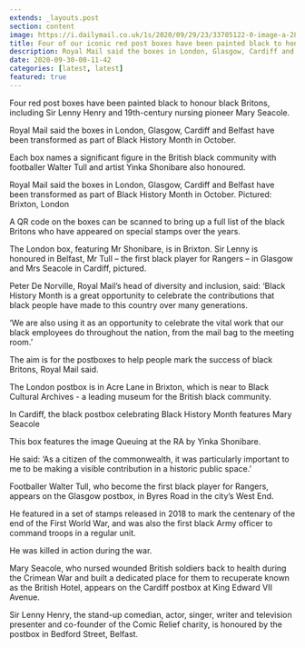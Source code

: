 ```yaml
---
extends: _layouts.post
section: content
image: https://i.dailymail.co.uk/1s/2020/09/29/23/33785122-0-image-a-28_1601418068432.jpg 
title: Four of our iconic red post boxes have been painted black to honour BAME Britons 
description: Royal Mail said the boxes in London, Glasgow, Cardiff and Belfast have been transformed as part of Black History Month in October. 
date: 2020-09-30-00-11-42 
categories: [latest, latest] 
featured: true 
--- 
```

Four red post boxes have been painted black to honour black Britons, including Sir Lenny Henry and 19th-century nursing pioneer Mary Seacole.

Royal Mail said the boxes in London, Glasgow, Cardiff and Belfast have been transformed as part of Black History Month in October.

Each box names a significant figure in the British black community with footballer Walter Tull and artist Yinka Shonibare also honoured.

Royal Mail said the boxes in London, Glasgow, Cardiff and Belfast have been transformed as part of Black History Month in October. Pictured: Brixton, London

A QR code on the boxes can be scanned to bring up a full list of the black Britons who have appeared on special stamps over the years.

The London box, featuring Mr Shonibare, is in Brixton. Sir Lenny is honoured in Belfast, Mr Tull – the first black player for Rangers – in Glasgow and Mrs Seacole in Cardiff, pictured.

Peter De Norville, Royal Mail’s head of diversity and inclusion, said: ‘Black History Month is a great opportunity to celebrate the contributions that black people have made to this country over many generations.

‘We are also using it as an opportunity to celebrate the vital work that our black employees do throughout the nation, from the mail bag to the meeting room.’

The aim is for the postboxes to help people mark the success of black Britons, Royal Mail said.

The London postbox is in Acre Lane in Brixton, which is near to Black Cultural Archives - a leading museum for the British black community.

In Cardiff, the black postbox celebrating Black History Month features Mary Seacole

This box features the image Queuing at the RA by Yinka Shonibare.

He said: ‘As a citizen of the commonwealth, it was particularly important to me to be making a visible contribution in a historic public space.’

Footballer Walter Tull, who become the first black player for Rangers, appears on the Glasgow postbox, in Byres Road in the city’s West End.

He featured in a set of stamps released in 2018 to mark the centenary of the end of the First World War, and was also the first black Army officer to command troops in a regular unit.

He was killed in action during the war.

Mary Seacole, who nursed wounded British soldiers back to health during the Crimean War and built a dedicated place for them to recuperate known as the British Hotel, appears on the Cardiff postbox at King Edward VII Avenue.

Sir Lenny Henry, the stand-up comedian, actor, singer, writer and television presenter and co-founder of the Comic Relief charity, is honoured by the postbox in Bedford Street, Belfast.

